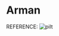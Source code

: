 # Arman
REFERENCE:
![pilt](https://user-images.githubusercontent.com/92164267/215069485-47c06786-e2a6-4714-a725-d6af47849da5.jpg)
